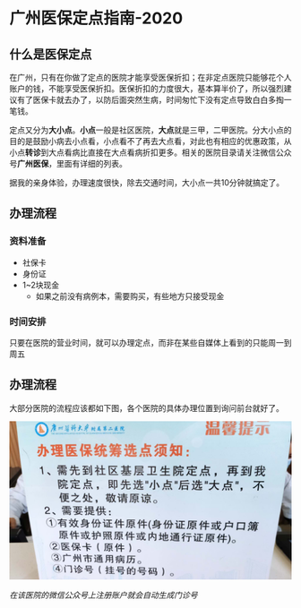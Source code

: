 # 广州医保定点指南-2020

## 什么是医保定点

在广州，只有在你做了定点的医院才能享受医保折扣；在非定点医院只能够花个人账户的钱，不能享受医保折扣。医保折扣的力度很大，基本算半价了，所以强烈建议有了医保卡就去办了，以防后面突然生病，时间匆忙下没有定点导致白白多掏一笔钱。

定点又分为**大小点**。**小点**一般是社区医院，**大点**就是三甲，二甲医院。分大小点的目的是鼓励小病去小点看，小点看不了再去大点看，对此也有相应的优惠政策，从小点**转诊**到大点看病比直接在大点看病折扣更多。相关的医院目录请关注微信公众号**广州医保**，里面有详细的列表。

据我的亲身体验，办理速度很快，除去交通时间，大小点一共10分钟就搞定了。

## 办理流程

### 资料准备

* 社保卡
* 身份证
* 1~2块现金
  * 如果之前没有病例本，需要购买，有些地方只接受现金

### 时间安排

只要在医院的营业时间，就可以办理定点，而非在某些自媒体上看到的只能周一到周五

## 办理流程

大部分医院的流程应该都如下图，各个医院的具体办理位置到询问前台就好了。

![image](img/hospital-1.png)

*在该医院的微信公众号上注册账户就会自动生成门诊号*

